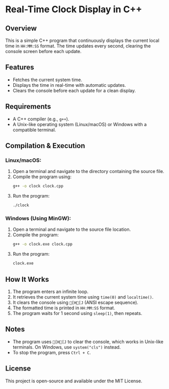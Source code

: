 # Real-Time Clock Display in C++

## Overview
This is a simple C++ program that continuously displays the current local time in `HH:MM:SS` format. The time updates every second, clearing the console screen before each update.

## Features
- Fetches the current system time.
- Displays the time in real-time with automatic updates.
- Clears the console before each update for a clean display.

## Requirements
- A C++ compiler (e.g., `g++`).
- A Unix-like operating system (Linux/macOS) or Windows with a compatible terminal.

## Compilation & Execution
### Linux/macOS:
1. Open a terminal and navigate to the directory containing the source file.
2. Compile the program using:
   ```sh
   g++ -o clock clock.cpp
   ```
3. Run the program:
   ```sh
   ./clock
   ```

### Windows (Using MinGW):
1. Open a terminal and navigate to the source file location.
2. Compile the program:
   ```sh
   g++ -o clock.exe clock.cpp
   ```
3. Run the program:
   ```sh
   clock.exe
   ```

## How It Works
1. The program enters an infinite loop.
2. It retrieves the current system time using `time(0)` and `localtime()`.
3. It clears the console using `[H[J` (ANSI escape sequence).
4. The formatted time is printed in `HH:MM:SS` format.
5. The program waits for 1 second using `sleep(1)`, then repeats.

## Notes
- The program uses `[H[J` to clear the console, which works in Unix-like terminals. On Windows, use `system("cls")` instead.
- To stop the program, press `Ctrl + C`.

## License
This project is open-source and available under the MIT License.
